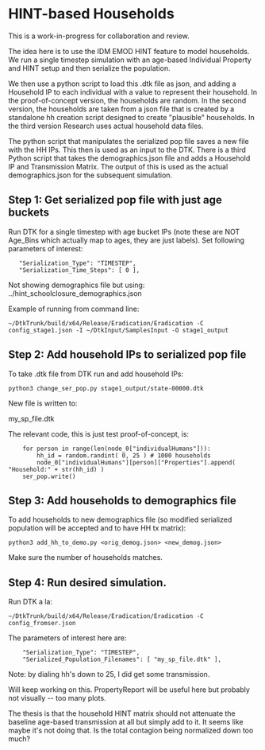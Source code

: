 # HINT-based Households

This is a work-in-progress for collaboration and review.

The idea here is to use the IDM EMOD HINT feature to model households. We run a single timestep simulation with an age-based Individual Property and HINT setup and then serialize the population.

We then use a python script to load this .dtk file as json, and adding a Household IP to each individual with a value to represent their household. In the proof-of-concept version, the households are random. In the second version, the households are taken from a json file that is created by a standalone hh creation script designed to create "plausible" households. In the third version Research uses actual household data files.

The python script that manipulates the serialized pop file saves a new file with the HH IPs. This then is used as an input to the DTK. There is a third Python script that takes the demographics.json file and adds a Household IP and Transmission Matrix. The output of this is used as the actual demographics.json for the subsequent simulation.

## Step 1: Get serialized pop file with just age buckets
Run DTK for a single timestep with age bucket IPs (note these are NOT Age_Bins which actually map to ages, they are just labels). Set following parameters of interest:

```
   "Serialization_Type": "TIMESTEP",
   "Serialization_Time_Steps": [ 0 ],
```

Not showing demographics file but using: ../hint_schoolclosure_demographics.json

Example of running from command line:

```
~/DtkTrunk/build/x64/Release/Eradication/Eradication -C config_stage1.json -I ~/DtkInput/SamplesInput -O stage1_output
```


## Step 2: Add household IPs to serialized pop file
To take .dtk file from DTK run and add household IPs:

```
python3 change_ser_pop.py stage1_output/state-00000.dtk
```

New file is written to:

my_sp_file.dtk

The relevant code, this is just test proof-of-concept, is:
```
    for person in range(len(node_0["individualHumans"])):
        hh_id = random.randint( 0, 25 ) # 1000 households
        node_0["individualHumans"][person]["Properties"].append( "Household:" + str(hh_id) ) 
    ser_pop.write()
```

## Step 3: Add households to demographics file
To add households to new demographics file (so modified serialized population will be accepted and to have HH tx matrix):

```
python3 add_hh_to_demo.py <orig_demog.json> <new_demog.json>

```

Make sure the number of households matches.


## Step 4: Run desired simulation.
Run DTK a la:

```
~/DtkTrunk/build/x64/Release/Eradication/Eradication -C config_fromser.json 

```

The parameters of interest here are:
``` 
    "Serialization_Type": "TIMESTEP",
    "Serialized_Population_Filenames": [ "my_sp_file.dtk" ],
```

Note: by dialing hh's down to 25, I did get some transmission.

Will keep working on this. PropertyReport will be useful here but probably not visually -- too many plots.

The thesis is that the household HINT matrix should not attenuate the baseline age-based transmission at all but simply add to it. It seems like maybe it's not doing that. Is the total contagion being normalized down too much?

